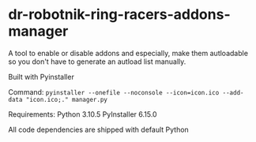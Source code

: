 # dr-robotnik-ring-racers-addons-manager
A tool to enable or disable addons and especially, make them autloadable so you don't have to generate an autload list manually.

Built with Pyinstaller

Command: `pyinstaller --onefile --noconsole --icon=icon.ico --add-data "icon.ico;." manager.py`

Requirements:
Python 3.10.5
PyInstaller 6.15.0

All code dependencies are shipped with default Python
